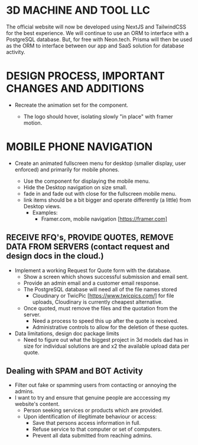# 3D MACHINE AND TOOL LLC

The official website will now be developed using NextJS and TailwindCSS for the best experience.
We will continue to use an ORM to interface with a PostgreSQL database. But, for free with Neon.tech.
Prisma will then be used as the ORM to interface between our app and SaaS solution for database activity.

# DESIGN PROCESS, IMPORTANT CHANGES AND ADDITIONS

- Recreate the animation set for the <Hero/> component.

  - The logo should hover, isolating slowly "in place" with framer motion.

# MOBILE PHONE NAVIGATION

- Create an animated fullscreen menu for desktop (smaller display, user enforced) and primarily for mobile phones.

  - Use the <MobileMenu/> component for displaying the mobile menu.
  - Hide the Desktop navigation on size small.
  - fade in and fade out with close for the fullscreen mobile menu.
  - link items should be a bit bigger and operate differently (a little) from Desktop views.
    - Examples:
      - Framer.com, mobile navigation [https://framer.com]

## RECEIVE RFQ's, PROVIDE QUOTES, REMOVE DATA FROM SERVERS (contact request and design docs in the cloud.)

- Implement a working Request for Quote form with the database.
  - Show a screen which shows successful submission and email sent.
  - Provide an admin email and a customer email response.
  - The PostgreSQL database will need all of the file names stored
    - Cloudinary or TwicPic [https://www.twicpics.com/] for file uploads, Cloudinary is currently cheapest alternative.
  - Once quoted, must remove the files and the quotation from the server.
    - Need a process to speed this up after the quote is received.
    - Administrative controls to allow for the deletion of these quotes.
- Data limitations, design doc package limits
  - Need to figure out what the biggest project in 3d models dad has in size for individual solutions are and x2 the available upload data per quote.

## Dealing with SPAM and BOT Activity

- Filter out fake or spamming users from contacting or annoying the admins.
- I want to try and ensure that genuine people are acccessing my website's content.
  - Person seeking services or products which are provided.
  - Upon identification of illegitimate behaviour or access:
    - Save that persons access information in full.
    - Refuse service to that computer or set of computers.
    - Prevent all data submitted from reaching admins.

